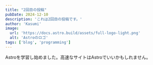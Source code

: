 ```yaml
---
title: "2回目の投稿"
pubDate: 2024-12-10
description: 'これは2回目の投稿です。'
author: 'Kasumi'
image: 
  url: 'https://docs.astro.build/assets/full-logo-light.png'
  alt: 'Astroのロゴ'
tags: ['blog', 'programming']
---
```



 Astroを学習し始めました。高速なサイトはAstroでいいかもしれません。